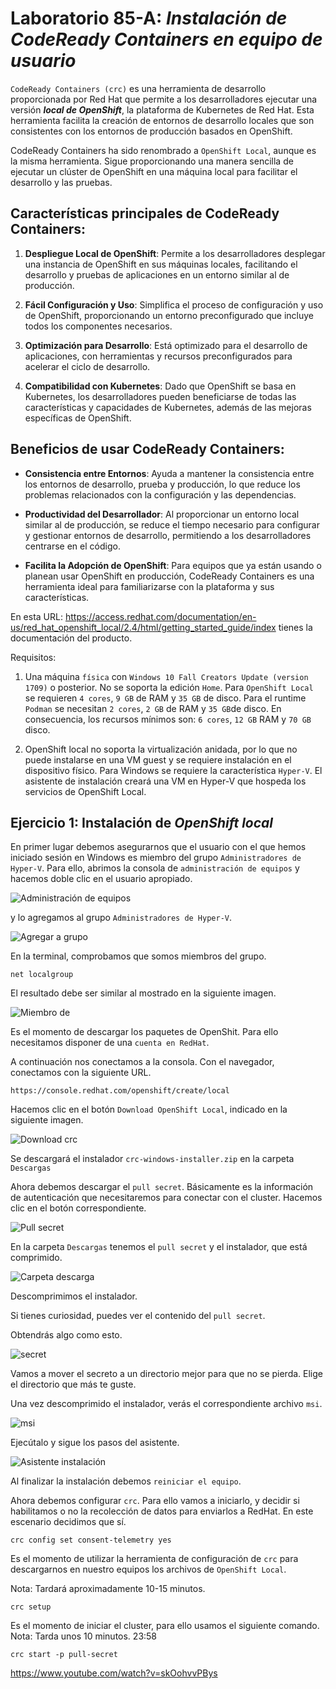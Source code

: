 # Laboratorio 85-A: ***Instalación de CodeReady Containers en equipo de usuario***

`CodeReady Containers (crc)` es una herramienta de desarrollo proporcionada por Red Hat que permite a los desarrolladores ejecutar una versión ***local de OpenShift***, la plataforma de Kubernetes de Red Hat. Esta herramienta facilita la creación de entornos de desarrollo locales que son consistentes con los entornos de producción basados en OpenShift. 

CodeReady Containers ha sido renombrado a `OpenShift Local`, aunque es la misma herramienta. Sigue proporcionando una manera sencilla de ejecutar un clúster de OpenShift en una máquina local para facilitar el desarrollo y las pruebas.

## Características principales de CodeReady Containers:

1. **Despliegue Local de OpenShift**: Permite a los desarrolladores desplegar una instancia de OpenShift en sus máquinas locales, facilitando el desarrollo y pruebas de aplicaciones en un entorno similar al de producción.

2. **Fácil Configuración y Uso**: Simplifica el proceso de configuración y uso de OpenShift, proporcionando un entorno preconfigurado que incluye todos los componentes necesarios.

3. **Optimización para Desarrollo**: Está optimizado para el desarrollo de aplicaciones, con herramientas y recursos preconfigurados para acelerar el ciclo de desarrollo.

4. **Compatibilidad con Kubernetes**: Dado que OpenShift se basa en Kubernetes, los desarrolladores pueden beneficiarse de todas las características y capacidades de Kubernetes, además de las mejoras específicas de OpenShift.

## Beneficios de usar CodeReady Containers:

- **Consistencia entre Entornos**: Ayuda a mantener la consistencia entre los entornos de desarrollo, prueba y producción, lo que reduce los problemas relacionados con la configuración y las dependencias.

- **Productividad del Desarrollador**: Al proporcionar un entorno local similar al de producción, se reduce el tiempo necesario para configurar y gestionar entornos de desarrollo, permitiendo a los desarrolladores centrarse en el código.

- **Facilita la Adopción de OpenShift**: Para equipos que ya están usando o planean usar OpenShift en producción, CodeReady Containers es una herramienta ideal para familiarizarse con la plataforma y sus características.

En esta URL: https://access.redhat.com/documentation/en-us/red_hat_openshift_local/2.4/html/getting_started_guide/index tienes la documentación del producto.


Requisitos:

1. Una máquina `física` con `Windows 10 Fall Creators Update (version 1709)` o posterior. No se soporta la edición `Home`. Para `OpenShift Local` se requieren `4 cores`, `9 GB` de RAM y `35 GB` de disco. Para el runtime `Podman` se necesitan `2 cores`, `2 GB` de RAM y `35 GB`de disco. En consecuencia, los recursos mínimos son: `6 cores`, `12 GB` RAM y `70 GB` disco.


2. OpenShift local no soporta la virtualización anidada, por lo que no puede instalarse en una VM guest y se requiere instalación en el dispositivo físico. Para Windows se requiere la característica `Hyper-V`. El asistente de instalación creará una VM en Hyper-V que hospeda los servicios de OpenShift Local.


## Ejercicio 1: Instalación de ***OpenShift local*** 

En primer lugar debemos asegurarnos que el usuario con el que hemos iniciado sesión en Windows es miembro del grupo `Administradores de Hyper-V`. Para ello, abrimos la consola de `administración de equipos` y hacemos doble clic en el usuario apropiado.

![Administración de equipos](../img/202405310925.png)

y lo agregamos al grupo `Administradores de Hyper-V`.

![Agregar a grupo](../img/202405310929.png)

En la terminal, comprobamos que somos miembros del grupo.
```
net localgroup
```

El resultado debe ser similar al mostrado en la siguiente imagen.

![Miembro de](../img/202405310932.png)


Es el momento de descargar los paquetes de OpenShit. Para ello necesitamos disponer de una `cuenta en RedHat`.

A continuación nos conectamos a la consola. Con el navegador, conectamos con la siguiente URL.
```
https://console.redhat.com/openshift/create/local
```

Hacemos clic en el botón `Download OpenShift Local`, indicado en la siguiente imagen. 

![Download crc](../img/202405310935.png)

Se descargará el instalador `crc-windows-installer.zip` en la carpeta `Descargas`


Ahora debemos descargar el `pull secret`. Básicamente es la información de autenticación que necesitaremos para conectar con el cluster. Hacemos clic en el botón correspondiente.

![Pull secret](../img/202405310937.png)

En la carpeta `Descargas` tenemos el `pull secret` y el instalador, que está comprimido.

![Carpeta descarga](../img/202405310939.png)

Descomprimimos el instalador.

Si tienes curiosidad, puedes ver el contenido del `pull secret`.


Obtendrás algo como esto.

![secret](../img/202405310942.png)


Vamos a mover el secreto a un directorio mejor para que no se pierda. Elige el directorio que más te guste.

Una vez descomprimido el instalador, verás el correspondiente archivo `msi`.

![msi](../img/202405310945.png)


Ejecútalo y sigue los pasos del asistente.

![Asistente instalación](../img/202405310947.png)

Al finalizar la instalación debemos `reiniciar el equipo`.







Ahora debemos configurar `crc`. Para ello vamos a iniciarlo, y decidir si habilitamos o no la recolección de datos para enviarlos a RedHat. En este escenario decidimos que sí.
```
crc config set consent-telemetry yes
```

Es el momento de utilizar la herramienta de configuración de `crc` para descargarnos en nuestro equipos los archivos de `OpenShift Local`.

Nota: Tardará aproximadamente 10-15 minutos.

```
crc setup
```

Es el momento de iniciar el cluster, para ello usamos el siguiente comando.
Nota: Tarda unos 10 minutos. 23:58
```
crc start -p pull-secret
```



https://www.youtube.com/watch?v=skOohvvPBys
